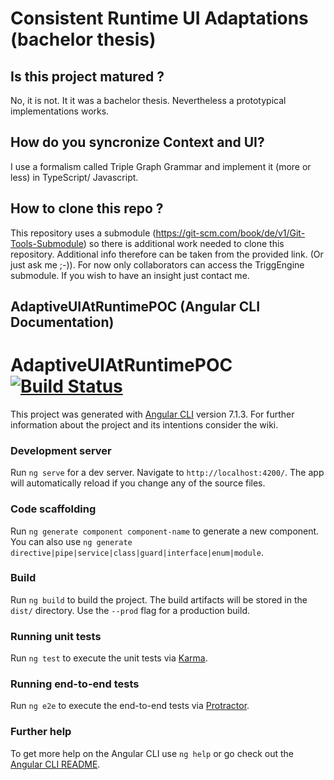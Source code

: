 # Consistent Runtime UI Adaptations (bachelor thesis)
## Is this project matured ?
No, it is not. It it was a bachelor thesis. Nevertheless a prototypical implementations works.
## How do you syncronize Context and UI?
I use a formalism called Triple Graph Grammar and implement it (more or less) in TypeScript/ Javascript.
## How to clone this repo ?
This repository uses a submodule (https://git-scm.com/book/de/v1/Git-Tools-Submodule) so there is additional work needed to clone this repository. Additional info therefore can be taken from the provided link. (Or just ask me ;-)).
For now only collaborators can access the TriggEngine submodule. If you wish to have an insight just contact me.
## AdaptiveUIAtRuntimePOC (Angular CLI Documentation)

# AdaptiveUIAtRuntimePOC [![Build Status](https://travis-ci.org/caiusno1/M-RS-SAUI-Prototype.svg?branch=master)](https://travis-ci.org/caiusno1/M-RS-SAUI-Prototype)
This project was generated with [Angular CLI](https://github.com/angular/angular-cli) version 7.1.3. For further information about the project and its intentions consider the wiki.

### Development server

Run `ng serve` for a dev server. Navigate to `http://localhost:4200/`. The app will automatically reload if you change any of the source files.

### Code scaffolding

Run `ng generate component component-name` to generate a new component. You can also use `ng generate directive|pipe|service|class|guard|interface|enum|module`.

### Build

Run `ng build` to build the project. The build artifacts will be stored in the `dist/` directory. Use the `--prod` flag for a production build.

### Running unit tests

Run `ng test` to execute the unit tests via [Karma](https://karma-runner.github.io).

### Running end-to-end tests

Run `ng e2e` to execute the end-to-end tests via [Protractor](http://www.protractortest.org/).

### Further help

To get more help on the Angular CLI use `ng help` or go check out the [Angular CLI README](https://github.com/angular/angular-cli/blob/master/README.md).


